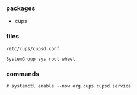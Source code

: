 ### packages

- cups

### files

`/etc/cups/cupsd.conf`

    SystemGroup sys root wheel

### commands

    # systemctl enable --now org.cups.cupsd.service
